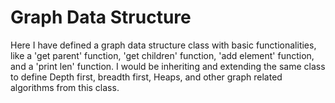 # Graph Data Structure

Here I have defined a graph data structure class with basic functionalities, like a 'get parent' function, 'get children' function, 'add element' function, and a 'print len' function.
I would be inheriting and extending the same class to define Depth first, breadth first, Heaps, and other graph related algorithms from this class.
